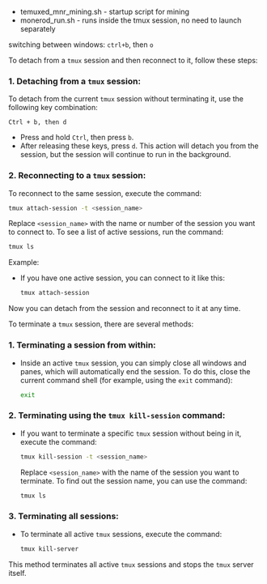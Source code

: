 * temuxed_mnr_mining.sh - startup script for mining
* monerod_run.sh - runs inside the tmux session, no need to launch separately

switching between windows: `ctrl+b`, then `o`

To detach from a `tmux` session and then reconnect to it, follow these steps:

### 1. **Detaching from a `tmux` session:**

To detach from the current `tmux` session without terminating it, use the following key combination:

```
Ctrl + b, then d
```

- Press and hold `Ctrl`, then press `b`.
- After releasing these keys, press `d`. This action will detach you from the session, but the session will continue to run in the background.

### 2. **Reconnecting to a `tmux` session:**

To reconnect to the same session, execute the command:

```bash
tmux attach-session -t <session_name>
```

Replace `<session_name>` with the name or number of the session you want to connect to. To see a list of active sessions, run the command:

```bash
tmux ls
```

Example:

- If you have one active session, you can connect to it like this:
  ```bash
  tmux attach-session
  ```

Now you can detach from the session and reconnect to it at any time.

To terminate a `tmux` session, there are several methods:

### 1. Terminating a session from within:
- Inside an active `tmux` session, you can simply close all windows and panes, which will automatically end the session. To do this, close the current command shell (for example, using the `exit` command):
   ```bash
   exit
   ```

### 2. Terminating using the `tmux kill-session` command:
- If you want to terminate a specific `tmux` session without being in it, execute the command:
   ```bash
   tmux kill-session -t <session_name>
   ```
   Replace `<session_name>` with the name of the session you want to terminate. To find out the session name, you can use the command:
   ```bash
   tmux ls
   ```

### 3. Terminating all sessions:
- To terminate all active `tmux` sessions, execute the command:
   ```bash
   tmux kill-server
   ```

This method terminates all active `tmux` sessions and stops the `tmux` server itself.
